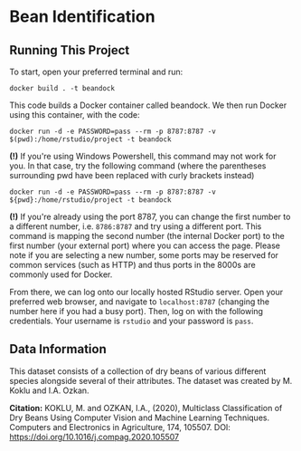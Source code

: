 # Bean Identification

## Running This Project
To start, open your preferred terminal and run:
```
docker build . -t beandock
```
This code builds a Docker container called beandock. We then run Docker using this container, with the code:

```
docker run -d -e PASSWORD=pass --rm -p 8787:8787 -v $(pwd):/home/rstudio/project -t beandock
```

**(!)** If you're using Windows Powershell, this command may not work for you. In that case, try the following command (where the parentheses surrounding pwd have been replaced with curly brackets instead)

```
docker run -d -e PASSWORD=pass --rm -p 8787:8787 -v ${pwd}:/home/rstudio/project -t beandock
```

**(!)** If you're already using the port 8787, you can change the first number to a different number, i.e. `8786:8787` and try using a different port. This command is mapping the second number (the internal Docker port) to the first number (your external port) where you can access the page. Please note if you are selecting a new number, some ports may be reserved for common services (such as HTTP) and thus ports in the 8000s are commonly used for Docker.

From there, we can log onto our locally hosted RStudio server. Open your preferred web browser, and navigate to `localhost:8787` (changing the number here if you had a busy port). Then, log on with the following credentials. Your username is `rstudio` and your password is `pass`.

## Data Information

This dataset consists of a collection of dry beans of various different species alongside several of their attributes. The dataset was created by M. Koklu and I.A. Ozkan.

__Citation:__ KOKLU, M. and OZKAN, I.A., (2020), Multiclass Classification of Dry Beans Using Computer Vision and Machine Learning Techniques. Computers and Electronics in Agriculture, 174, 105507. DOI: https://doi.org/10.1016/j.compag.2020.105507
